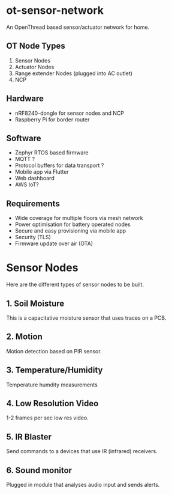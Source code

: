 # ot-sensor-network

An OpenThread based sensor/actuator network for home.

## OT Node Types

1. Sensor Nodes
2. Actuator Nodes
3. Range extender Nodes (plugged into AC outlet)
4. NCP 

## Hardware 

- nRF8240-dongle for sensor nodes and NCP
- Raspberry Pi for border router

## Software

- Zephyr RTOS based firmware
- MQTT ?
- Protocol buffers for data transport ?
- Mobile app via Flutter
- Web dashboard
- AWS IoT?

## Requirements

- Wide coverage for multiple floors via mesh network
- Power optimisation for battery operated nodes
- Secure and easy provisioning via mobile app 
- Security (TLS)
- Firmware update over air (OTA)

# Sensor Nodes

Here are the different types of sensor nodes to be built.

## 1. Soil Moisture  

This is a capacitative moisture sensor that uses traces on a PCB. 

## 2. Motion  

Motion detection based on PIR sensor.

## 3. Temperature/Humidity 

Temperature humdity measurements 

## 4. Low Resolution Video

1-2 frames per sec low res video.

## 5. IR Blaster

Send commands to a devices that use IR (infrared) receivers.

## 6. Sound monitor

Plugged in module that analyses audio input and sends alerts.

